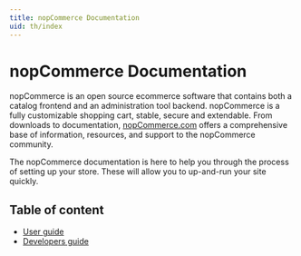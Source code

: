 ```yaml
---
title: nopCommerce Documentation
uid: th/index
---
```


# nopCommerce Documentation

nopCommerce is an open source ecommerce software that contains both a catalog frontend and an administration tool backend. nopCommerce is a fully customizable shopping cart, stable, secure and extendable. From downloads to documentation, [nopCommerce.com](https://www.nopCommerce.com) offers a comprehensive base of information, resources, and support to the nopCommerce community.

The nopCommerce documentation is here to help you through the process of setting up your store. These will allow you to up-and-run your site quickly.

## Table of content

* [User guide](xref:th/user-guide/index)
* [Developers guide](xref:th/developer/index)